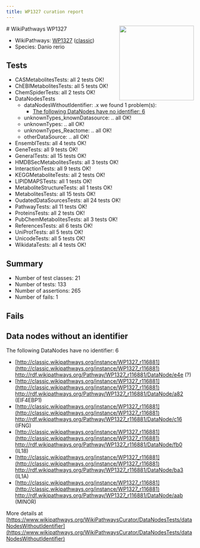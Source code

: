 ```yaml
---
title: WP1327 curation report
---
```


<img style="float: right; width: 200px" src="https://upload.wikimedia.org/wikipedia/commons/thumb/8/83/Wplogo_with_text_500.png/640px-Wplogo_with_text_500.png" />
# WikiPathways WP1327

* WikiPathways: [WP1327](https://wikipathways.org/pathways/WP1327) ([classic](https://classic.wikipathways.org/instance/WP1327))
* Species: Danio rerio
## Tests
* CASMetabolitesTests: all 2 tests OK!
* ChEBIMetabolitesTests: all 5 tests OK!
* ChemSpiderTests: all 2 tests OK!
* DataNodesTests
    * dataNodesWithoutIdentifier: .x we found 1 problem(s):
        * [The following DataNodes have no identifier: 6](#d2d32fa5)
    * unknownTypes_knownDatasource: .. all OK!
    * unknownTypes: .. all OK!
    * unknownTypes_Reactome: .. all OK!
    * otherDataSource: .. all OK!
* EnsemblTests: all 4 tests OK!
* GeneTests: all 9 tests OK!
* GeneralTests: all 15 tests OK!
* HMDBSecMetabolitesTests: all 3 tests OK!
* InteractionTests: all 9 tests OK!
* KEGGMetaboliteTests: all 2 tests OK!
* LIPIDMAPSTests: all 1 tests OK!
* MetaboliteStructureTests: all 1 tests OK!
* MetabolitesTests: all 15 tests OK!
* OudatedDataSourcesTests: all 24 tests OK!
* PathwayTests: all 11 tests OK!
* ProteinsTests: all 2 tests OK!
* PubChemMetabolitesTests: all 3 tests OK!
* ReferencesTests: all 6 tests OK!
* UniProtTests: all 5 tests OK!
* UnicodeTests: all 5 tests OK!
* WikidataTests: all 4 tests OK!


## Summary

* Number of test classes: 21
* Number of tests: 133
* Number of assertions: 265
* Number of fails: 1

## Fails

<a name="d2d32fa5" />

## Data nodes without an identifier

The following DataNodes have no identifier: 6

* [http://classic.wikipathways.org/instance/WP1327_r116881](http://classic.wikipathways.org/instance/WP1327_r116881) http://rdf.wikipathways.org/Pathway/WP1327_r116881/DataNode/e4e (?)
* [http://classic.wikipathways.org/instance/WP1327_r116881](http://classic.wikipathways.org/instance/WP1327_r116881) http://rdf.wikipathways.org/Pathway/WP1327_r116881/DataNode/a82 (EIF4EBP1)
* [http://classic.wikipathways.org/instance/WP1327_r116881](http://classic.wikipathways.org/instance/WP1327_r116881) http://rdf.wikipathways.org/Pathway/WP1327_r116881/DataNode/c16 (IFNG)
* [http://classic.wikipathways.org/instance/WP1327_r116881](http://classic.wikipathways.org/instance/WP1327_r116881) http://rdf.wikipathways.org/Pathway/WP1327_r116881/DataNode/fb0 (IL18)
* [http://classic.wikipathways.org/instance/WP1327_r116881](http://classic.wikipathways.org/instance/WP1327_r116881) http://rdf.wikipathways.org/Pathway/WP1327_r116881/DataNode/ba3 (IL1A)
* [http://classic.wikipathways.org/instance/WP1327_r116881](http://classic.wikipathways.org/instance/WP1327_r116881) http://rdf.wikipathways.org/Pathway/WP1327_r116881/DataNode/aab (MINOR)


More details at [https://www.wikipathways.org/WikiPathwaysCurator/DataNodesTests/dataNodesWithoutIdentifier](https://www.wikipathways.org/WikiPathwaysCurator/DataNodesTests/dataNodesWithoutIdentifier)

